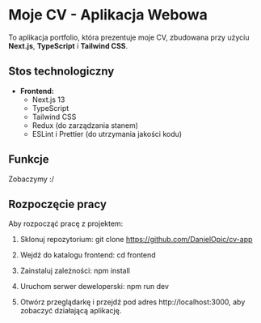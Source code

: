 # Moje CV - Aplikacja Webowa
To aplikacja portfolio, która prezentuje moje CV, zbudowana przy użyciu **Next.js**, **TypeScript** i **Tailwind CSS**.

## Stos technologiczny
- **Frontend:**  
  - Next.js 13  
  - TypeScript  
  - Tailwind CSS  
  - Redux (do zarządzania stanem)  
  - ESLint i Prettier (do utrzymania jakości kodu)

## Funkcje
Zobaczymy :/

## Rozpoczęcie pracy

Aby rozpocząć pracę z projektem:

1. Sklonuj repozytorium:
    git clone https://github.com/DanielOpic/cv-app

2. Wejdź do katalogu frontend:
    cd frontend

3. Zainstaluj zależności:
    npm install

4. Uruchom serwer deweloperski:
    npm run dev

5. Otwórz przeglądarkę i przejdź pod adres http://localhost:3000, aby zobaczyć działającą aplikację.